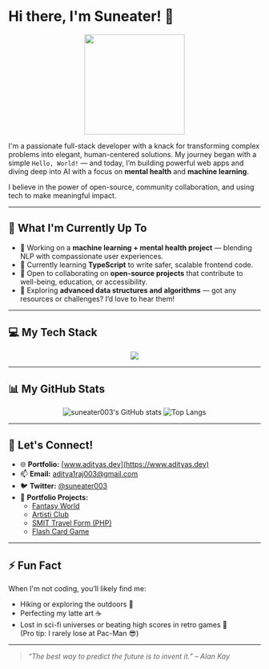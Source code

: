 # Hi there, I'm Suneater! 👋

<p align="center">
  <img src="https://media.giphy.com/media/M9gbBd9hDx80E/giphy.gif" width="200" />
</p>

I'm a passionate full-stack developer with a knack for transforming complex problems into elegant, human-centered solutions. My journey began with a simple `Hello, World!` — and today, I’m building powerful web apps and diving deep into AI with a focus on **mental health** and **machine learning**.

I believe in the power of open-source, community collaboration, and using tech to make meaningful impact.

---

## 🚀 What I'm Currently Up To

- 🔭 Working on a **machine learning + mental health project** — blending NLP with compassionate user experiences.
- 🌱 Currently learning **TypeScript** to write safer, scalable frontend code.
- 👯 Open to collaborating on **open-source projects** that contribute to well-being, education, or accessibility.
- 🤔 Exploring **advanced data structures and algorithms** — got any resources or challenges? I’d love to hear them!

---

## 💻 My Tech Stack

<p align="center">
  <img src="https://skillicons.dev/icons?i=ts,js,react,tailwind,python,flask,fastapi,nodejs,express,mongodb,postgres,docker,git,linux,vite" />
</p>

---

## 📊 My GitHub Stats

<p align="center">
  <img src="https://github-readme-stats.vercel.app/api?username=suneater003&show_icons=true&theme=radical" alt="suneater003's GitHub stats" />
  <img src="https://github-readme-stats.vercel.app/api/top-langs/?username=suneater003&layout=compact&theme=radical" alt="Top Langs" />
</p>

---

## 💬 Let's Connect!

- 🌐 **Portfolio:** [www.adityas.dev](https://www.adityas.dev)  
- 📫 **Email:** aditya1raj003@gmail.com  
- 🐦 **Twitter:** [@suneater003](https://twitter.com/suneater003)  
- 💼 **Portfolio Projects:**  
  - [Fantasy World](https://fantasy-world-phi.vercel.app)  
  - [Artisti Club](https://artisti-new.vercel.app)  
  - [SMIT Travel Form (PHP)](https://dbms-phi-blond.vercel.app/)  
  - [Flash Card Game](https://flash-card-game-lime.vercel.app/)

---

## ⚡ Fun Fact

When I'm not coding, you’ll likely find me:
- Hiking or exploring the outdoors 🌿  
- Perfecting my latte art ☕  
- Lost in sci-fi universes or beating high scores in retro games 👾  
(Pro tip: I rarely lose at Pac-Man 😎)

---

> _“The best way to predict the future is to invent it.” – Alan Kay_
